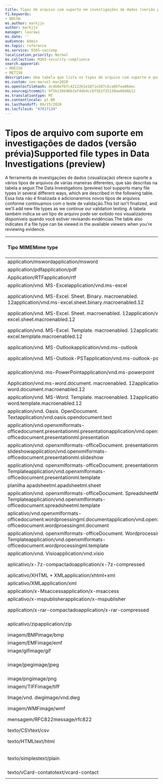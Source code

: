 ```yaml
---
title: Tipos de arquivo com suporte em investigações de dados (versão prévia)
f1.keywords:
- NOCSH
ms.author: markjjo
author: markjjo
manager: laurawi
ms.date: ''
audience: Admin
ms.topic: reference
ms.service: O365-seccomp
localization_priority: Normal
ms.collection: M365-security-compliance
search.appverid:
- MOE150
- MET150
description: Uma tabela que lista os tipos de arquivo com suporte e quais visualizadores eles podem ser exibidos no para investigações de dados (visualização).
ms.custom: seo-marvel-mar2020
ms.openlocfilehash: dc4b8efb7c4212261e16f1e307c6ca05fea064ec
ms.sourcegitcommit: 9f5b136b96b3af4db4cc6f5b1f35130ae60d6b12
ms.translationtype: MT
ms.contentlocale: pt-BR
ms.lasthandoff: 09/15/2020
ms.locfileid: "47817134"
---
```

# <a name="supported-file-types-in-data-investigations-preview"></a><span data-ttu-id="35fd1-103">Tipos de arquivo com suporte em investigações de dados (versão prévia)</span><span class="sxs-lookup"><span data-stu-id="35fd1-103">Supported file types in Data Investigations (preview)</span></span>

<span data-ttu-id="35fd1-104">A ferramenta de investigações de dados (visualização) oferece suporte a vários tipos de arquivos de várias maneiras diferentes, que são descritas na tabela a seguir.</span><span class="sxs-lookup"><span data-stu-id="35fd1-104">The Data Investigations (preview) tool supports many file types in several different ways, which are described in the following table.</span></span> <span data-ttu-id="35fd1-105">Essa lista não é finalizada e adicionaremos novos tipos de arquivos conforme continuamos com o teste de validação.</span><span class="sxs-lookup"><span data-stu-id="35fd1-105">This list isn't finalized, and we'll add new file types as we continue our validation testing.</span></span> <span data-ttu-id="35fd1-106">A tabela também indica se um tipo de arquivo pode ser exibido nos visualizadores disponíveis quando você estiver revisando evidências.</span><span class="sxs-lookup"><span data-stu-id="35fd1-106">The table also indicates if a file type can be viewed in the available viewers when you're reviewing evidence.</span></span>

| <span data-ttu-id="35fd1-107">Tipo MIME</span><span class="sxs-lookup"><span data-stu-id="35fd1-107">Mime type</span></span> | <span data-ttu-id="35fd1-108">Classe de arquivo</span><span class="sxs-lookup"><span data-stu-id="35fd1-108">File class</span></span> | <span data-ttu-id="35fd1-109">Visualizador nativo</span><span class="sxs-lookup"><span data-stu-id="35fd1-109">Native viewer</span></span> | <span data-ttu-id="35fd1-110">Visualizador de texto</span><span class="sxs-lookup"><span data-stu-id="35fd1-110">Text viewer</span></span> | <span data-ttu-id="35fd1-111">Visualizador de anotações</span><span class="sxs-lookup"><span data-stu-id="35fd1-111">Annotate viewer</span></span> | <span data-ttu-id="35fd1-112">Extração de contêiner</span><span class="sxs-lookup"><span data-stu-id="35fd1-112">Container extraction</span></span> | <span data-ttu-id="35fd1-113">Extensões</span><span class="sxs-lookup"><span data-stu-id="35fd1-113">Extensions</span></span> |
|:------|:------|:------|:------|:------|:------|:------|
|<span data-ttu-id="35fd1-114">application/msword</span><span class="sxs-lookup"><span data-stu-id="35fd1-114">application/msword</span></span> | <span data-ttu-id="35fd1-115">Documento</span><span class="sxs-lookup"><span data-stu-id="35fd1-115">Document</span></span> | <span data-ttu-id="35fd1-116">Sim</span><span class="sxs-lookup"><span data-stu-id="35fd1-116">Yes</span></span> | <span data-ttu-id="35fd1-117">Sim</span><span class="sxs-lookup"><span data-stu-id="35fd1-117">Yes</span></span> | <span data-ttu-id="35fd1-118">Sim</span><span class="sxs-lookup"><span data-stu-id="35fd1-118">Yes</span></span> | <span data-ttu-id="35fd1-119">Não</span><span class="sxs-lookup"><span data-stu-id="35fd1-119">No</span></span> | <span data-ttu-id="35fd1-120">. doc;. dat</span><span class="sxs-lookup"><span data-stu-id="35fd1-120">.doc; .dat</span></span> |
|<span data-ttu-id="35fd1-121">application/pdf</span><span class="sxs-lookup"><span data-stu-id="35fd1-121">application/pdf</span></span> | <span data-ttu-id="35fd1-122">Documento</span><span class="sxs-lookup"><span data-stu-id="35fd1-122">Document</span></span> | <span data-ttu-id="35fd1-123">Sim</span><span class="sxs-lookup"><span data-stu-id="35fd1-123">Yes</span></span> | <span data-ttu-id="35fd1-124">Sim</span><span class="sxs-lookup"><span data-stu-id="35fd1-124">Yes</span></span> | <span data-ttu-id="35fd1-125">Sim</span><span class="sxs-lookup"><span data-stu-id="35fd1-125">Yes</span></span> | <span data-ttu-id="35fd1-126">Não</span><span class="sxs-lookup"><span data-stu-id="35fd1-126">No</span></span> | <span data-ttu-id="35fd1-127">.pdf</span><span class="sxs-lookup"><span data-stu-id="35fd1-127">.pdf</span></span> |
|<span data-ttu-id="35fd1-128">Application/RTF</span><span class="sxs-lookup"><span data-stu-id="35fd1-128">application/rtf</span></span> | <span data-ttu-id="35fd1-129">Documento</span><span class="sxs-lookup"><span data-stu-id="35fd1-129">Document</span></span> | <span data-ttu-id="35fd1-130">Sim</span><span class="sxs-lookup"><span data-stu-id="35fd1-130">Yes</span></span> | <span data-ttu-id="35fd1-131">Sim</span><span class="sxs-lookup"><span data-stu-id="35fd1-131">Yes</span></span> | <span data-ttu-id="35fd1-132">Sim</span><span class="sxs-lookup"><span data-stu-id="35fd1-132">Yes</span></span> | <span data-ttu-id="35fd1-133">Não</span><span class="sxs-lookup"><span data-stu-id="35fd1-133">No</span></span> | <span data-ttu-id="35fd1-134">. rtf;. doc</span><span class="sxs-lookup"><span data-stu-id="35fd1-134">.rtf; .doc</span></span> |
|<span data-ttu-id="35fd1-135">application/vnd. MS-Excel</span><span class="sxs-lookup"><span data-stu-id="35fd1-135">application/vnd.ms-excel</span></span> | <span data-ttu-id="35fd1-136">Documento</span><span class="sxs-lookup"><span data-stu-id="35fd1-136">Document</span></span> | <span data-ttu-id="35fd1-137">Sim</span><span class="sxs-lookup"><span data-stu-id="35fd1-137">Yes</span></span> | <span data-ttu-id="35fd1-138">Sim</span><span class="sxs-lookup"><span data-stu-id="35fd1-138">Yes</span></span> | <span data-ttu-id="35fd1-139">Sim</span><span class="sxs-lookup"><span data-stu-id="35fd1-139">Yes</span></span> | <span data-ttu-id="35fd1-140">Não</span><span class="sxs-lookup"><span data-stu-id="35fd1-140">No</span></span> | <span data-ttu-id="35fd1-141">. xls;. dat</span><span class="sxs-lookup"><span data-stu-id="35fd1-141">.xls; .dat</span></span> |
|<span data-ttu-id="35fd1-142">application/vnd. MS-Excel. Sheet. Binary. macroenabled. 12</span><span class="sxs-lookup"><span data-stu-id="35fd1-142">application/vnd.ms-excel.sheet.binary.macroenabled.12</span></span> | <span data-ttu-id="35fd1-143">Formato de produtividade/documento aberto</span><span class="sxs-lookup"><span data-stu-id="35fd1-143">Productivity / Open Document Format</span></span> | <span data-ttu-id="35fd1-144">Sim</span><span class="sxs-lookup"><span data-stu-id="35fd1-144">Yes</span></span> | <span data-ttu-id="35fd1-145">Sim</span><span class="sxs-lookup"><span data-stu-id="35fd1-145">Yes</span></span> | <span data-ttu-id="35fd1-146">Não</span><span class="sxs-lookup"><span data-stu-id="35fd1-146">No</span></span> | <span data-ttu-id="35fd1-147">Não</span><span class="sxs-lookup"><span data-stu-id="35fd1-147">No</span></span> | <span data-ttu-id="35fd1-148">. xlsb</span><span class="sxs-lookup"><span data-stu-id="35fd1-148">.xlsb</span></span> |
|<span data-ttu-id="35fd1-149">application/vnd. MS-Excel. Sheet. macroenabled. 12</span><span class="sxs-lookup"><span data-stu-id="35fd1-149">application/vnd.ms-excel.sheet.macroenabled.12</span></span> | <span data-ttu-id="35fd1-150">Documento</span><span class="sxs-lookup"><span data-stu-id="35fd1-150">Document</span></span> | <span data-ttu-id="35fd1-151">Sim</span><span class="sxs-lookup"><span data-stu-id="35fd1-151">Yes</span></span> | <span data-ttu-id="35fd1-152">Sim</span><span class="sxs-lookup"><span data-stu-id="35fd1-152">Yes</span></span> | <span data-ttu-id="35fd1-153">Sim</span><span class="sxs-lookup"><span data-stu-id="35fd1-153">Yes</span></span> | <span data-ttu-id="35fd1-154">Não</span><span class="sxs-lookup"><span data-stu-id="35fd1-154">No</span></span> | <span data-ttu-id="35fd1-155">. xlsm</span><span class="sxs-lookup"><span data-stu-id="35fd1-155">.xlsm</span></span> |
|<span data-ttu-id="35fd1-156">application/vnd. MS-Excel. Template. macroenabled. 12</span><span class="sxs-lookup"><span data-stu-id="35fd1-156">application/vnd.ms-excel.template.macroenabled.12</span></span> | <span data-ttu-id="35fd1-157">Formato de produtividade/documento aberto</span><span class="sxs-lookup"><span data-stu-id="35fd1-157">Productivity / Open Document Format</span></span> | <span data-ttu-id="35fd1-158">Não</span><span class="sxs-lookup"><span data-stu-id="35fd1-158">No</span></span> | <span data-ttu-id="35fd1-159">Sim</span><span class="sxs-lookup"><span data-stu-id="35fd1-159">Yes</span></span> | <span data-ttu-id="35fd1-160">Não</span><span class="sxs-lookup"><span data-stu-id="35fd1-160">No</span></span> | <span data-ttu-id="35fd1-161">Não</span><span class="sxs-lookup"><span data-stu-id="35fd1-161">No</span></span> | <span data-ttu-id="35fd1-162">. xltm</span><span class="sxs-lookup"><span data-stu-id="35fd1-162">.xltm</span></span> |
|<span data-ttu-id="35fd1-163">application/vnd. MS-Outlook</span><span class="sxs-lookup"><span data-stu-id="35fd1-163">application/vnd.ms-outlook</span></span> | <span data-ttu-id="35fd1-164">Produtividade</span><span class="sxs-lookup"><span data-stu-id="35fd1-164">Productivity</span></span> | <span data-ttu-id="35fd1-165">Não</span><span class="sxs-lookup"><span data-stu-id="35fd1-165">No</span></span> | <span data-ttu-id="35fd1-166">Não</span><span class="sxs-lookup"><span data-stu-id="35fd1-166">No</span></span> | <span data-ttu-id="35fd1-167">Não</span><span class="sxs-lookup"><span data-stu-id="35fd1-167">No</span></span> | <span data-ttu-id="35fd1-168">Não</span><span class="sxs-lookup"><span data-stu-id="35fd1-168">No</span></span> | <span data-ttu-id="35fd1-169">. msg</span><span class="sxs-lookup"><span data-stu-id="35fd1-169">.msg</span></span> |
|<span data-ttu-id="35fd1-170">application/vnd. MS-Outlook-PST</span><span class="sxs-lookup"><span data-stu-id="35fd1-170">application/vnd.ms-outlook-pst</span></span> | <span data-ttu-id="35fd1-171">Produtividade/colaboração</span><span class="sxs-lookup"><span data-stu-id="35fd1-171">Productivity / Collaboration</span></span> | <span data-ttu-id="35fd1-172">Não</span><span class="sxs-lookup"><span data-stu-id="35fd1-172">No</span></span> | <span data-ttu-id="35fd1-173">Não</span><span class="sxs-lookup"><span data-stu-id="35fd1-173">No</span></span> | <span data-ttu-id="35fd1-174">Não</span><span class="sxs-lookup"><span data-stu-id="35fd1-174">No</span></span> | <span data-ttu-id="35fd1-175">Sim</span><span class="sxs-lookup"><span data-stu-id="35fd1-175">Yes</span></span> | <span data-ttu-id="35fd1-176">. pst</span><span class="sxs-lookup"><span data-stu-id="35fd1-176">.pst</span></span> |
|<span data-ttu-id="35fd1-177">application/vnd. ms-PowerPoint</span><span class="sxs-lookup"><span data-stu-id="35fd1-177">application/vnd.ms-powerpoint</span></span> | <span data-ttu-id="35fd1-178">Documento</span><span class="sxs-lookup"><span data-stu-id="35fd1-178">Document</span></span> | <span data-ttu-id="35fd1-179">Sim</span><span class="sxs-lookup"><span data-stu-id="35fd1-179">Yes</span></span> | <span data-ttu-id="35fd1-180">Sim</span><span class="sxs-lookup"><span data-stu-id="35fd1-180">Yes</span></span> | <span data-ttu-id="35fd1-181">Sim</span><span class="sxs-lookup"><span data-stu-id="35fd1-181">Yes</span></span> | <span data-ttu-id="35fd1-182">Não</span><span class="sxs-lookup"><span data-stu-id="35fd1-182">No</span></span> | <span data-ttu-id="35fd1-183">. ppt;. PPS;. pot</span><span class="sxs-lookup"><span data-stu-id="35fd1-183">.ppt; .pps; .pot</span></span> |
|<span data-ttu-id="35fd1-184">Application/vnd.ms-word.document. macroenabled. 12</span><span class="sxs-lookup"><span data-stu-id="35fd1-184">application/vnd.ms-word.document.macroenabled.12</span></span> | <span data-ttu-id="35fd1-185">Documento</span><span class="sxs-lookup"><span data-stu-id="35fd1-185">Document</span></span> | <span data-ttu-id="35fd1-186">Sim</span><span class="sxs-lookup"><span data-stu-id="35fd1-186">Yes</span></span> | <span data-ttu-id="35fd1-187">Sim</span><span class="sxs-lookup"><span data-stu-id="35fd1-187">Yes</span></span> | <span data-ttu-id="35fd1-188">Sim</span><span class="sxs-lookup"><span data-stu-id="35fd1-188">Yes</span></span> | <span data-ttu-id="35fd1-189">Não</span><span class="sxs-lookup"><span data-stu-id="35fd1-189">No</span></span> | <span data-ttu-id="35fd1-190">.docm</span><span class="sxs-lookup"><span data-stu-id="35fd1-190">.docm</span></span> |
|<span data-ttu-id="35fd1-191">application/vnd. MS-Word. Template. macroenabled. 12</span><span class="sxs-lookup"><span data-stu-id="35fd1-191">application/vnd.ms-word.template.macroenabled.12</span></span> | <span data-ttu-id="35fd1-192">Documento</span><span class="sxs-lookup"><span data-stu-id="35fd1-192">Document</span></span> | <span data-ttu-id="35fd1-193">Sim</span><span class="sxs-lookup"><span data-stu-id="35fd1-193">Yes</span></span> | <span data-ttu-id="35fd1-194">Sim</span><span class="sxs-lookup"><span data-stu-id="35fd1-194">Yes</span></span> | <span data-ttu-id="35fd1-195">Sim</span><span class="sxs-lookup"><span data-stu-id="35fd1-195">Yes</span></span> | <span data-ttu-id="35fd1-196">Não</span><span class="sxs-lookup"><span data-stu-id="35fd1-196">No</span></span> | <span data-ttu-id="35fd1-197">. dotm</span><span class="sxs-lookup"><span data-stu-id="35fd1-197">.dotm</span></span> |
|<span data-ttu-id="35fd1-198">application/vnd. Oasis. OpenDocument. Text</span><span class="sxs-lookup"><span data-stu-id="35fd1-198">application/vnd.oasis.opendocument.text</span></span> | <span data-ttu-id="35fd1-199">Documento</span><span class="sxs-lookup"><span data-stu-id="35fd1-199">Document</span></span> | <span data-ttu-id="35fd1-200">Sim</span><span class="sxs-lookup"><span data-stu-id="35fd1-200">Yes</span></span> | <span data-ttu-id="35fd1-201">Sim</span><span class="sxs-lookup"><span data-stu-id="35fd1-201">Yes</span></span> | <span data-ttu-id="35fd1-202">Sim</span><span class="sxs-lookup"><span data-stu-id="35fd1-202">Yes</span></span> | <span data-ttu-id="35fd1-203">Não</span><span class="sxs-lookup"><span data-stu-id="35fd1-203">No</span></span> | <span data-ttu-id="35fd1-204">ODT</span><span class="sxs-lookup"><span data-stu-id="35fd1-204">.odt;</span></span>  |
|<span data-ttu-id="35fd1-205">application/vnd.openxmlformats-officedocument.presentationml.presentation</span><span class="sxs-lookup"><span data-stu-id="35fd1-205">application/vnd.openxmlformats-officedocument.presentationml.presentation</span></span> | <span data-ttu-id="35fd1-206">Documento</span><span class="sxs-lookup"><span data-stu-id="35fd1-206">Document</span></span> | <span data-ttu-id="35fd1-207">Sim</span><span class="sxs-lookup"><span data-stu-id="35fd1-207">Yes</span></span> | <span data-ttu-id="35fd1-208">Sim</span><span class="sxs-lookup"><span data-stu-id="35fd1-208">Yes</span></span> | <span data-ttu-id="35fd1-209">Sim</span><span class="sxs-lookup"><span data-stu-id="35fd1-209">Yes</span></span> | <span data-ttu-id="35fd1-210">Não</span><span class="sxs-lookup"><span data-stu-id="35fd1-210">No</span></span> | <span data-ttu-id="35fd1-211">. pptx</span><span class="sxs-lookup"><span data-stu-id="35fd1-211">.pptx</span></span> |
|<span data-ttu-id="35fd1-212">application/vnd. openxmlformats-officeDocument. presentationml. slideshow</span><span class="sxs-lookup"><span data-stu-id="35fd1-212">application/vnd.openxmlformats-officedocument.presentationml.slideshow</span></span> | <span data-ttu-id="35fd1-213">Formato de produtividade/documento aberto</span><span class="sxs-lookup"><span data-stu-id="35fd1-213">Productivity / Open Document Format</span></span> | <span data-ttu-id="35fd1-214">Sim</span><span class="sxs-lookup"><span data-stu-id="35fd1-214">Yes</span></span> | <span data-ttu-id="35fd1-215">Sim</span><span class="sxs-lookup"><span data-stu-id="35fd1-215">Yes</span></span> | <span data-ttu-id="35fd1-216">Sim</span><span class="sxs-lookup"><span data-stu-id="35fd1-216">Yes</span></span> | <span data-ttu-id="35fd1-217">Não</span><span class="sxs-lookup"><span data-stu-id="35fd1-217">No</span></span> | <span data-ttu-id="35fd1-218">. ppsx</span><span class="sxs-lookup"><span data-stu-id="35fd1-218">.ppsx</span></span> |
|<span data-ttu-id="35fd1-219">application/vnd. openxmlformats-officeDocument. presentationml. Template</span><span class="sxs-lookup"><span data-stu-id="35fd1-219">application/vnd.openxmlformats-officedocument.presentationml.template</span></span> | <span data-ttu-id="35fd1-220">Documento</span><span class="sxs-lookup"><span data-stu-id="35fd1-220">Document</span></span> | <span data-ttu-id="35fd1-221">Sim</span><span class="sxs-lookup"><span data-stu-id="35fd1-221">Yes</span></span> | <span data-ttu-id="35fd1-222">Sim</span><span class="sxs-lookup"><span data-stu-id="35fd1-222">Yes</span></span> | <span data-ttu-id="35fd1-223">Sim</span><span class="sxs-lookup"><span data-stu-id="35fd1-223">Yes</span></span> | <span data-ttu-id="35fd1-224">Não</span><span class="sxs-lookup"><span data-stu-id="35fd1-224">No</span></span> | <span data-ttu-id="35fd1-225">. potx</span><span class="sxs-lookup"><span data-stu-id="35fd1-225">.potx</span></span> |
| <span data-ttu-id="35fd1-226">planilha apadsheetml.</span><span class="sxs-lookup"><span data-stu-id="35fd1-226">apadsheetml.sheet</span></span> | <span data-ttu-id="35fd1-227">Documento</span><span class="sxs-lookup"><span data-stu-id="35fd1-227">Document</span></span> | <span data-ttu-id="35fd1-228">Sim</span><span class="sxs-lookup"><span data-stu-id="35fd1-228">Yes</span></span> | <span data-ttu-id="35fd1-229">Sim</span><span class="sxs-lookup"><span data-stu-id="35fd1-229">Yes</span></span> | <span data-ttu-id="35fd1-230">Sim</span><span class="sxs-lookup"><span data-stu-id="35fd1-230">Yes</span></span> | <span data-ttu-id="35fd1-231">Não</span><span class="sxs-lookup"><span data-stu-id="35fd1-231">No</span></span> | <span data-ttu-id="35fd1-232">. xlsx</span><span class="sxs-lookup"><span data-stu-id="35fd1-232">.xlsx</span></span> |
|<span data-ttu-id="35fd1-233">application/vnd. openxmlformats-officeDocument. SpreadsheetML. Template</span><span class="sxs-lookup"><span data-stu-id="35fd1-233">application/vnd.openxmlformats-officedocument.spreadsheetml.template</span></span> | <span data-ttu-id="35fd1-234">Documento</span><span class="sxs-lookup"><span data-stu-id="35fd1-234">Document</span></span> | <span data-ttu-id="35fd1-235">Sim</span><span class="sxs-lookup"><span data-stu-id="35fd1-235">Yes</span></span> | <span data-ttu-id="35fd1-236">Sim</span><span class="sxs-lookup"><span data-stu-id="35fd1-236">Yes</span></span> | <span data-ttu-id="35fd1-237">Sim</span><span class="sxs-lookup"><span data-stu-id="35fd1-237">Yes</span></span> | <span data-ttu-id="35fd1-238">Não</span><span class="sxs-lookup"><span data-stu-id="35fd1-238">No</span></span> | <span data-ttu-id="35fd1-239">. xltx</span><span class="sxs-lookup"><span data-stu-id="35fd1-239">.xltx</span></span> |
|<span data-ttu-id="35fd1-240">aplicativo/vnd.openxmlformats-officedocument.wordproessingml.document</span><span class="sxs-lookup"><span data-stu-id="35fd1-240">application/vnd.openxmlformats-officedocument.wordproessingml.document</span></span> | <span data-ttu-id="35fd1-241">Documento</span><span class="sxs-lookup"><span data-stu-id="35fd1-241">Document</span></span> | <span data-ttu-id="35fd1-242">Sim</span><span class="sxs-lookup"><span data-stu-id="35fd1-242">Yes</span></span> | <span data-ttu-id="35fd1-243">Sim</span><span class="sxs-lookup"><span data-stu-id="35fd1-243">Yes</span></span> | <span data-ttu-id="35fd1-244">Sim</span><span class="sxs-lookup"><span data-stu-id="35fd1-244">Yes</span></span> | <span data-ttu-id="35fd1-245">Não</span><span class="sxs-lookup"><span data-stu-id="35fd1-245">No</span></span> | <span data-ttu-id="35fd1-246">. docx</span><span class="sxs-lookup"><span data-stu-id="35fd1-246">.docx</span></span> |
|<span data-ttu-id="35fd1-247">application/vnd. openxmlformats-officeDocument. WordprocessingML. Template</span><span class="sxs-lookup"><span data-stu-id="35fd1-247">application/vnd.openxmlformats-officedocument.wordprocessingml.template</span></span> | <span data-ttu-id="35fd1-248">Documento</span><span class="sxs-lookup"><span data-stu-id="35fd1-248">Document</span></span> | <span data-ttu-id="35fd1-249">Sim</span><span class="sxs-lookup"><span data-stu-id="35fd1-249">Yes</span></span> | <span data-ttu-id="35fd1-250">Sim</span><span class="sxs-lookup"><span data-stu-id="35fd1-250">Yes</span></span> | <span data-ttu-id="35fd1-251">Sim</span><span class="sxs-lookup"><span data-stu-id="35fd1-251">Yes</span></span> | <span data-ttu-id="35fd1-252">Não</span><span class="sxs-lookup"><span data-stu-id="35fd1-252">No</span></span> | <span data-ttu-id="35fd1-253">. dotx</span><span class="sxs-lookup"><span data-stu-id="35fd1-253">.dotx</span></span> |
|<span data-ttu-id="35fd1-254">application/vnd. Visio</span><span class="sxs-lookup"><span data-stu-id="35fd1-254">application/vnd.visio</span></span> | <span data-ttu-id="35fd1-255">Documento</span><span class="sxs-lookup"><span data-stu-id="35fd1-255">Document</span></span> | <span data-ttu-id="35fd1-256">Sim</span><span class="sxs-lookup"><span data-stu-id="35fd1-256">Yes</span></span> | <span data-ttu-id="35fd1-257">Sim</span><span class="sxs-lookup"><span data-stu-id="35fd1-257">Yes</span></span> | <span data-ttu-id="35fd1-258">Sim</span><span class="sxs-lookup"><span data-stu-id="35fd1-258">Yes</span></span> | <span data-ttu-id="35fd1-259">Não</span><span class="sxs-lookup"><span data-stu-id="35fd1-259">No</span></span> | <span data-ttu-id="35fd1-260">. vsd</span><span class="sxs-lookup"><span data-stu-id="35fd1-260">.vsd</span></span> |
|<span data-ttu-id="35fd1-261">aplicativo/x-7z-compactado</span><span class="sxs-lookup"><span data-stu-id="35fd1-261">application/x-7z-compressed</span></span> | <span data-ttu-id="35fd1-262">Arquivo morto/contêiner</span><span class="sxs-lookup"><span data-stu-id="35fd1-262">Archive / Container</span></span> | <span data-ttu-id="35fd1-263">Não</span><span class="sxs-lookup"><span data-stu-id="35fd1-263">No</span></span> | <span data-ttu-id="35fd1-264">Não</span><span class="sxs-lookup"><span data-stu-id="35fd1-264">No</span></span> | <span data-ttu-id="35fd1-265">Não</span><span class="sxs-lookup"><span data-stu-id="35fd1-265">No</span></span> | <span data-ttu-id="35fd1-266">Sim</span><span class="sxs-lookup"><span data-stu-id="35fd1-266">Yes</span></span> | <span data-ttu-id="35fd1-267">.7z</span><span class="sxs-lookup"><span data-stu-id="35fd1-267">.7z</span></span> |
|<span data-ttu-id="35fd1-268">aplicativo/XHTML + XML</span><span class="sxs-lookup"><span data-stu-id="35fd1-268">application/xhtml+xml</span></span> | <span data-ttu-id="35fd1-269">Documento</span><span class="sxs-lookup"><span data-stu-id="35fd1-269">Document</span></span> | <span data-ttu-id="35fd1-270">Sim</span><span class="sxs-lookup"><span data-stu-id="35fd1-270">Yes</span></span> | <span data-ttu-id="35fd1-271">Sim</span><span class="sxs-lookup"><span data-stu-id="35fd1-271">Yes</span></span> | <span data-ttu-id="35fd1-272">Sim</span><span class="sxs-lookup"><span data-stu-id="35fd1-272">Yes</span></span> | <span data-ttu-id="35fd1-273">Não</span><span class="sxs-lookup"><span data-stu-id="35fd1-273">No</span></span> | <span data-ttu-id="35fd1-274">. XHTML</span><span class="sxs-lookup"><span data-stu-id="35fd1-274">.xhtml</span></span> |
|<span data-ttu-id="35fd1-275">aplicativo/XML</span><span class="sxs-lookup"><span data-stu-id="35fd1-275">application/xml</span></span> | <span data-ttu-id="35fd1-276">Documento</span><span class="sxs-lookup"><span data-stu-id="35fd1-276">Document</span></span> | <span data-ttu-id="35fd1-277">Sim</span><span class="sxs-lookup"><span data-stu-id="35fd1-277">Yes</span></span> | <span data-ttu-id="35fd1-278">Sim</span><span class="sxs-lookup"><span data-stu-id="35fd1-278">Yes</span></span> | <span data-ttu-id="35fd1-279">Sim</span><span class="sxs-lookup"><span data-stu-id="35fd1-279">Yes</span></span> | <span data-ttu-id="35fd1-280">Não</span><span class="sxs-lookup"><span data-stu-id="35fd1-280">No</span></span> | <span data-ttu-id="35fd1-281">. xml</span><span class="sxs-lookup"><span data-stu-id="35fd1-281">.xml</span></span> |
|<span data-ttu-id="35fd1-282">application/x-Msaccess</span><span class="sxs-lookup"><span data-stu-id="35fd1-282">application/x-msaccess</span></span> | <span data-ttu-id="35fd1-283">Documento</span><span class="sxs-lookup"><span data-stu-id="35fd1-283">Document</span></span> | <span data-ttu-id="35fd1-284">Sim</span><span class="sxs-lookup"><span data-stu-id="35fd1-284">Yes</span></span> | <span data-ttu-id="35fd1-285">Sim</span><span class="sxs-lookup"><span data-stu-id="35fd1-285">Yes</span></span> | <span data-ttu-id="35fd1-286">Sim</span><span class="sxs-lookup"><span data-stu-id="35fd1-286">Yes</span></span> | <span data-ttu-id="35fd1-287">Não</span><span class="sxs-lookup"><span data-stu-id="35fd1-287">No</span></span> | <span data-ttu-id="35fd1-288">. mdb</span><span class="sxs-lookup"><span data-stu-id="35fd1-288">.mdb</span></span> |
|<span data-ttu-id="35fd1-289">aplicativo/x-mspublisher</span><span class="sxs-lookup"><span data-stu-id="35fd1-289">application/x-mspublisher</span></span> | <span data-ttu-id="35fd1-290">Documento</span><span class="sxs-lookup"><span data-stu-id="35fd1-290">Document</span></span> | <span data-ttu-id="35fd1-291">Sim</span><span class="sxs-lookup"><span data-stu-id="35fd1-291">Yes</span></span> | <span data-ttu-id="35fd1-292">Sim</span><span class="sxs-lookup"><span data-stu-id="35fd1-292">Yes</span></span> | <span data-ttu-id="35fd1-293">Sim</span><span class="sxs-lookup"><span data-stu-id="35fd1-293">Yes</span></span> | <span data-ttu-id="35fd1-294">Não</span><span class="sxs-lookup"><span data-stu-id="35fd1-294">No</span></span> | <span data-ttu-id="35fd1-295">. pub</span><span class="sxs-lookup"><span data-stu-id="35fd1-295">.pub</span></span> |
|<span data-ttu-id="35fd1-296">application/x-rar-compactado</span><span class="sxs-lookup"><span data-stu-id="35fd1-296">application/x-rar-compressed</span></span> | <span data-ttu-id="35fd1-297">Arquivo morto/contêiner</span><span class="sxs-lookup"><span data-stu-id="35fd1-297">Archive / Container</span></span> | <span data-ttu-id="35fd1-298">Não</span><span class="sxs-lookup"><span data-stu-id="35fd1-298">No</span></span> | <span data-ttu-id="35fd1-299">Não</span><span class="sxs-lookup"><span data-stu-id="35fd1-299">No</span></span> | <span data-ttu-id="35fd1-300">Não</span><span class="sxs-lookup"><span data-stu-id="35fd1-300">No</span></span> | <span data-ttu-id="35fd1-301">Sim</span><span class="sxs-lookup"><span data-stu-id="35fd1-301">Yes</span></span> | <span data-ttu-id="35fd1-302">. rar</span><span class="sxs-lookup"><span data-stu-id="35fd1-302">.rar</span></span> |
| <span data-ttu-id="35fd1-303">aplicativo/zip</span><span class="sxs-lookup"><span data-stu-id="35fd1-303">application/zip</span></span> | <span data-ttu-id="35fd1-304">Arquivo morto/contêiner</span><span class="sxs-lookup"><span data-stu-id="35fd1-304">Archive / Container</span></span> | <span data-ttu-id="35fd1-305">Não</span><span class="sxs-lookup"><span data-stu-id="35fd1-305">No</span></span> | <span data-ttu-id="35fd1-306">Não</span><span class="sxs-lookup"><span data-stu-id="35fd1-306">No</span></span> | <span data-ttu-id="35fd1-307">Não</span><span class="sxs-lookup"><span data-stu-id="35fd1-307">No</span></span> | <span data-ttu-id="35fd1-308">Sim</span><span class="sxs-lookup"><span data-stu-id="35fd1-308">Yes</span></span> | <span data-ttu-id="35fd1-309">.zip</span><span class="sxs-lookup"><span data-stu-id="35fd1-309">.zip</span></span> |
|<span data-ttu-id="35fd1-310">imagem/BMP</span><span class="sxs-lookup"><span data-stu-id="35fd1-310">image/bmp</span></span> | <span data-ttu-id="35fd1-311">Imagem</span><span class="sxs-lookup"><span data-stu-id="35fd1-311">Image</span></span> | <span data-ttu-id="35fd1-312">Sim</span><span class="sxs-lookup"><span data-stu-id="35fd1-312">Yes</span></span> | <span data-ttu-id="35fd1-313">Sim</span><span class="sxs-lookup"><span data-stu-id="35fd1-313">Yes</span></span> | <span data-ttu-id="35fd1-314">Sim</span><span class="sxs-lookup"><span data-stu-id="35fd1-314">Yes</span></span> | <span data-ttu-id="35fd1-315">Não</span><span class="sxs-lookup"><span data-stu-id="35fd1-315">No</span></span> | <span data-ttu-id="35fd1-316">.bmp</span><span class="sxs-lookup"><span data-stu-id="35fd1-316">.bmp</span></span> |
|<span data-ttu-id="35fd1-317">imagem/EMF</span><span class="sxs-lookup"><span data-stu-id="35fd1-317">image/emf</span></span> | <span data-ttu-id="35fd1-318">Imagem</span><span class="sxs-lookup"><span data-stu-id="35fd1-318">Image</span></span> | <span data-ttu-id="35fd1-319">Sim</span><span class="sxs-lookup"><span data-stu-id="35fd1-319">Yes</span></span> | <span data-ttu-id="35fd1-320">Sim</span><span class="sxs-lookup"><span data-stu-id="35fd1-320">Yes</span></span> | <span data-ttu-id="35fd1-321">Sim</span><span class="sxs-lookup"><span data-stu-id="35fd1-321">Yes</span></span> | <span data-ttu-id="35fd1-322">Não</span><span class="sxs-lookup"><span data-stu-id="35fd1-322">No</span></span> | <span data-ttu-id="35fd1-323">. EMF</span><span class="sxs-lookup"><span data-stu-id="35fd1-323">.emf</span></span> |
|<span data-ttu-id="35fd1-324">image/gif</span><span class="sxs-lookup"><span data-stu-id="35fd1-324">image/gif</span></span> | <span data-ttu-id="35fd1-325">Documento</span><span class="sxs-lookup"><span data-stu-id="35fd1-325">Document</span></span> | <span data-ttu-id="35fd1-326">Sim</span><span class="sxs-lookup"><span data-stu-id="35fd1-326">Yes</span></span> | <span data-ttu-id="35fd1-327">Sim</span><span class="sxs-lookup"><span data-stu-id="35fd1-327">Yes</span></span> | <span data-ttu-id="35fd1-328">Sim</span><span class="sxs-lookup"><span data-stu-id="35fd1-328">Yes</span></span> | <span data-ttu-id="35fd1-329">Não</span><span class="sxs-lookup"><span data-stu-id="35fd1-329">No</span></span> | <span data-ttu-id="35fd1-330">.gif</span><span class="sxs-lookup"><span data-stu-id="35fd1-330">.gif</span></span> |
|<span data-ttu-id="35fd1-331">image/jpeg</span><span class="sxs-lookup"><span data-stu-id="35fd1-331">image/jpeg</span></span> | <span data-ttu-id="35fd1-332">Imagem</span><span class="sxs-lookup"><span data-stu-id="35fd1-332">Image</span></span> | <span data-ttu-id="35fd1-333">Sim</span><span class="sxs-lookup"><span data-stu-id="35fd1-333">Yes</span></span> | <span data-ttu-id="35fd1-334">Sim</span><span class="sxs-lookup"><span data-stu-id="35fd1-334">Yes</span></span> | <span data-ttu-id="35fd1-335">Sim</span><span class="sxs-lookup"><span data-stu-id="35fd1-335">Yes</span></span> | <span data-ttu-id="35fd1-336">Não</span><span class="sxs-lookup"><span data-stu-id="35fd1-336">No</span></span> | <span data-ttu-id="35fd1-337">. jpg;. jpeg;. dat;. jpgt</span><span class="sxs-lookup"><span data-stu-id="35fd1-337">.jpg; .jpeg; .dat; .jpgt</span></span> |
|<span data-ttu-id="35fd1-338">image/png</span><span class="sxs-lookup"><span data-stu-id="35fd1-338">image/png</span></span> | <span data-ttu-id="35fd1-339">Imagem</span><span class="sxs-lookup"><span data-stu-id="35fd1-339">Image</span></span> | <span data-ttu-id="35fd1-340">Sim</span><span class="sxs-lookup"><span data-stu-id="35fd1-340">Yes</span></span> | <span data-ttu-id="35fd1-341">Sim</span><span class="sxs-lookup"><span data-stu-id="35fd1-341">Yes</span></span> | <span data-ttu-id="35fd1-342">Sim</span><span class="sxs-lookup"><span data-stu-id="35fd1-342">Yes</span></span> | <span data-ttu-id="35fd1-343">Não</span><span class="sxs-lookup"><span data-stu-id="35fd1-343">No</span></span> | <span data-ttu-id="35fd1-344">.png</span><span class="sxs-lookup"><span data-stu-id="35fd1-344">.png</span></span> |
|<span data-ttu-id="35fd1-345">imagem/TIFF</span><span class="sxs-lookup"><span data-stu-id="35fd1-345">image/tiff</span></span> | <span data-ttu-id="35fd1-346">Imagem</span><span class="sxs-lookup"><span data-stu-id="35fd1-346">Image</span></span> | <span data-ttu-id="35fd1-347">Sim</span><span class="sxs-lookup"><span data-stu-id="35fd1-347">Yes</span></span> | <span data-ttu-id="35fd1-348">Sim</span><span class="sxs-lookup"><span data-stu-id="35fd1-348">Yes</span></span> | <span data-ttu-id="35fd1-349">Sim</span><span class="sxs-lookup"><span data-stu-id="35fd1-349">Yes</span></span> | <span data-ttu-id="35fd1-350">Não</span><span class="sxs-lookup"><span data-stu-id="35fd1-350">No</span></span> | <span data-ttu-id="35fd1-351">. tif</span><span class="sxs-lookup"><span data-stu-id="35fd1-351">.tif</span></span> |
|<span data-ttu-id="35fd1-352">Image/vnd. dwg</span><span class="sxs-lookup"><span data-stu-id="35fd1-352">image/vnd.dwg</span></span> | <span data-ttu-id="35fd1-353">Documento</span><span class="sxs-lookup"><span data-stu-id="35fd1-353">Document</span></span> | <span data-ttu-id="35fd1-354">Sim</span><span class="sxs-lookup"><span data-stu-id="35fd1-354">Yes</span></span> | <span data-ttu-id="35fd1-355">Sim</span><span class="sxs-lookup"><span data-stu-id="35fd1-355">Yes</span></span> | <span data-ttu-id="35fd1-356">Sim</span><span class="sxs-lookup"><span data-stu-id="35fd1-356">Yes</span></span> | <span data-ttu-id="35fd1-357">Não</span><span class="sxs-lookup"><span data-stu-id="35fd1-357">No</span></span> | <span data-ttu-id="35fd1-358">. dwg;. DXF;</span><span class="sxs-lookup"><span data-stu-id="35fd1-358">.dwg; .dxf;</span></span> |
|<span data-ttu-id="35fd1-359">imagem/WMF</span><span class="sxs-lookup"><span data-stu-id="35fd1-359">image/wmf</span></span> | <span data-ttu-id="35fd1-360">Documento</span><span class="sxs-lookup"><span data-stu-id="35fd1-360">Document</span></span> | <span data-ttu-id="35fd1-361">Sim</span><span class="sxs-lookup"><span data-stu-id="35fd1-361">Yes</span></span> | <span data-ttu-id="35fd1-362">Sim</span><span class="sxs-lookup"><span data-stu-id="35fd1-362">Yes</span></span> | <span data-ttu-id="35fd1-363">Sim</span><span class="sxs-lookup"><span data-stu-id="35fd1-363">Yes</span></span> | <span data-ttu-id="35fd1-364">Não</span><span class="sxs-lookup"><span data-stu-id="35fd1-364">No</span></span> | <span data-ttu-id="35fd1-365">. wmf</span><span class="sxs-lookup"><span data-stu-id="35fd1-365">.wmf</span></span> |
| <span data-ttu-id="35fd1-366">mensagem/RFC822</span><span class="sxs-lookup"><span data-stu-id="35fd1-366">message/rfc822</span></span> | <span data-ttu-id="35fd1-367">Produtividade/colaboração</span><span class="sxs-lookup"><span data-stu-id="35fd1-367">Productivity / Collaboration</span></span> | <span data-ttu-id="35fd1-368">Não</span><span class="sxs-lookup"><span data-stu-id="35fd1-368">No</span></span> | <span data-ttu-id="35fd1-369">Não</span><span class="sxs-lookup"><span data-stu-id="35fd1-369">No</span></span> | <span data-ttu-id="35fd1-370">Não</span><span class="sxs-lookup"><span data-stu-id="35fd1-370">No</span></span> | <span data-ttu-id="35fd1-371">Não</span><span class="sxs-lookup"><span data-stu-id="35fd1-371">No</span></span> | <span data-ttu-id="35fd1-372">.eml</span><span class="sxs-lookup"><span data-stu-id="35fd1-372">.eml</span></span> |
|<span data-ttu-id="35fd1-373">texto/CSV</span><span class="sxs-lookup"><span data-stu-id="35fd1-373">text/csv</span></span> | <span data-ttu-id="35fd1-374">Documento</span><span class="sxs-lookup"><span data-stu-id="35fd1-374">Document</span></span> | <span data-ttu-id="35fd1-375">Sim</span><span class="sxs-lookup"><span data-stu-id="35fd1-375">Yes</span></span> | <span data-ttu-id="35fd1-376">Sim</span><span class="sxs-lookup"><span data-stu-id="35fd1-376">Yes</span></span> | <span data-ttu-id="35fd1-377">Sim</span><span class="sxs-lookup"><span data-stu-id="35fd1-377">Yes</span></span> | <span data-ttu-id="35fd1-378">Não</span><span class="sxs-lookup"><span data-stu-id="35fd1-378">No</span></span> | <span data-ttu-id="35fd1-379">. csv</span><span class="sxs-lookup"><span data-stu-id="35fd1-379">.csv</span></span> |
|<span data-ttu-id="35fd1-380">texto/HTML</span><span class="sxs-lookup"><span data-stu-id="35fd1-380">text/html</span></span> | <span data-ttu-id="35fd1-381">Documento</span><span class="sxs-lookup"><span data-stu-id="35fd1-381">Document</span></span> | <span data-ttu-id="35fd1-382">Sim</span><span class="sxs-lookup"><span data-stu-id="35fd1-382">Yes</span></span> | <span data-ttu-id="35fd1-383">Sim</span><span class="sxs-lookup"><span data-stu-id="35fd1-383">Yes</span></span> | <span data-ttu-id="35fd1-384">Sim</span><span class="sxs-lookup"><span data-stu-id="35fd1-384">Yes</span></span> | <span data-ttu-id="35fd1-385">Não</span><span class="sxs-lookup"><span data-stu-id="35fd1-385">No</span></span> | <span data-ttu-id="35fd1-386">. html;. shtml;. htm</span><span class="sxs-lookup"><span data-stu-id="35fd1-386">.html; .shtml; .htm</span></span> |
|<span data-ttu-id="35fd1-387">texto/simples</span><span class="sxs-lookup"><span data-stu-id="35fd1-387">text/plain</span></span> | <span data-ttu-id="35fd1-388">Documento</span><span class="sxs-lookup"><span data-stu-id="35fd1-388">Document</span></span> | <span data-ttu-id="35fd1-389">Sim</span><span class="sxs-lookup"><span data-stu-id="35fd1-389">Yes</span></span> | <span data-ttu-id="35fd1-390">Sim</span><span class="sxs-lookup"><span data-stu-id="35fd1-390">Yes</span></span> | <span data-ttu-id="35fd1-391">Sim</span><span class="sxs-lookup"><span data-stu-id="35fd1-391">Yes</span></span> | <span data-ttu-id="35fd1-392">Não</span><span class="sxs-lookup"><span data-stu-id="35fd1-392">No</span></span> | <span data-ttu-id="35fd1-393">. txt;. css;. con;. pl;. csv;. dat</span><span class="sxs-lookup"><span data-stu-id="35fd1-393">.txt; .css;.con; .pl; .csv; .dat</span></span> |
|<span data-ttu-id="35fd1-394">texto/vCard-contato</span><span class="sxs-lookup"><span data-stu-id="35fd1-394">text/vcard-contact</span></span> | <span data-ttu-id="35fd1-395">Documento</span><span class="sxs-lookup"><span data-stu-id="35fd1-395">Document</span></span> | <span data-ttu-id="35fd1-396">Sim</span><span class="sxs-lookup"><span data-stu-id="35fd1-396">Yes</span></span> | <span data-ttu-id="35fd1-397">Sim</span><span class="sxs-lookup"><span data-stu-id="35fd1-397">Yes</span></span> | <span data-ttu-id="35fd1-398">Sim</span><span class="sxs-lookup"><span data-stu-id="35fd1-398">Yes</span></span> | <span data-ttu-id="35fd1-399">Não</span><span class="sxs-lookup"><span data-stu-id="35fd1-399">No</span></span> | <span data-ttu-id="35fd1-400">. vcf</span><span class="sxs-lookup"><span data-stu-id="35fd1-400">.vcf</span></span> |
||||||||
